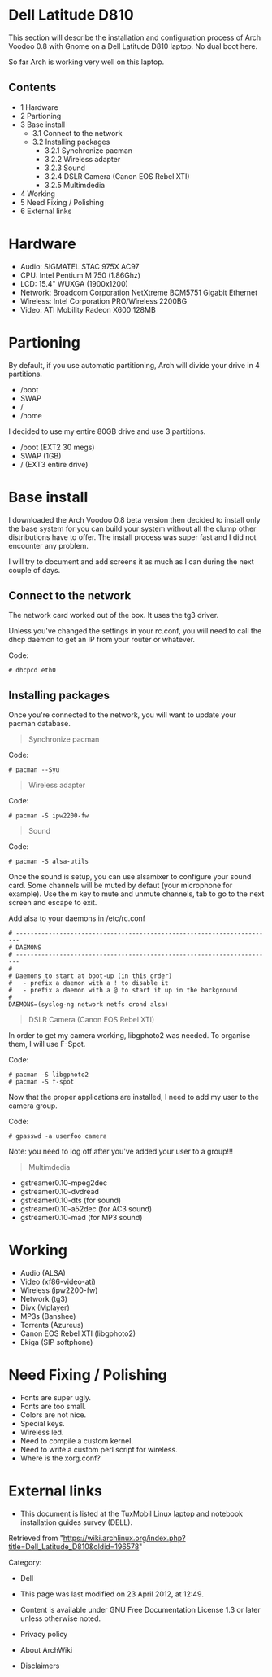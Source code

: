 Dell Latitude D810
==================

This section will describe the installation and configuration process of
Arch Voodoo 0.8 with Gnome on a Dell Latitude D810 laptop. No dual boot
here.

So far Arch is working very well on this laptop.

Contents
--------

-   1 Hardware
-   2 Partioning
-   3 Base install
    -   3.1 Connect to the network
    -   3.2 Installing packages
        -   3.2.1 Synchronize pacman
        -   3.2.2 Wireless adapter
        -   3.2.3 Sound
        -   3.2.4 DSLR Camera (Canon EOS Rebel XTI)
        -   3.2.5 Multimdedia
-   4 Working
-   5 Need Fixing / Polishing
-   6 External links

Hardware
========

-   Audio: SIGMATEL STAC 975X AC97
-   CPU: Intel Pentium M 750 (1.86Ghz)
-   LCD: 15.4" WUXGA (1900x1200)
-   Network: Broadcom Corporation NetXtreme BCM5751 Gigabit Ethernet
-   Wireless: Intel Corporation PRO/Wireless 2200BG
-   Video: ATI Mobility Radeon X600 128MB

Partioning
==========

By default, if you use automatic partitioning, Arch will divide your
drive in 4 partitions.

-   /boot
-   SWAP
-   /
-   /home

I decided to use my entire 80GB drive and use 3 partitions.

-   /boot (EXT2 30 megs)
-   SWAP (1GB)
-   / (EXT3 entire drive)

Base install
============

I downloaded the Arch Voodoo 0.8 beta version then decided to install
only the base system for you can build your system without all the clump
other distributions have to offer. The install process was super fast
and I did not encounter any problem.

I will try to document and add screens it as much as I can during the
next couple of days.

Connect to the network
----------------------

The network card worked out of the box. It uses the tg3 driver.

Unless you've changed the settings in your rc.conf, you will need to
call the dhcp daemon to get an IP from your router or whatever.

Code:

    # dhcpcd eth0

Installing packages
-------------------

Once you're connected to the network, you will want to update your
pacman database.

> Synchronize pacman

Code:

    # pacman --Syu

> Wireless adapter

Code:

    # pacman -S ipw2200-fw

> Sound

Code:

    # pacman -S alsa-utils

Once the sound is setup, you can use alsamixer to configure your sound
card. Some channels will be muted by defaut (your microphone for
example). Use the m key to mute and unmute channels, tab to go to the
next screen and escape to exit.

Add alsa to your daemons in /etc/rc.conf

    # -----------------------------------------------------------------------
    # DAEMONS
    # -----------------------------------------------------------------------
    #
    # Daemons to start at boot-up (in this order)
    #   - prefix a daemon with a ! to disable it
    #   - prefix a daemon with a @ to start it up in the background
    #
    DAEMONS=(syslog-ng network netfs crond alsa)

> DSLR Camera (Canon EOS Rebel XTI)

In order to get my camera working, libgphoto2 was needed. To organise
them, I will use F-Spot.

Code:

    # pacman -S libgphoto2
    # pacman -S f-spot

Now that the proper applications are installed, I need to add my user to
the camera group.

Code:

    # gpasswd -a userfoo camera

Note: you need to log off after you've added your user to a group!!!

> Multimdedia

-   gstreamer0.10-mpeg2dec
-   gstreamer0.10-dvdread
-   gstreamer0.10-dts (for sound)
-   gstreamer0.10-a52dec (for AC3 sound)
-   gstreamer0.10-mad (for MP3 sound)

Working
=======

-   Audio (ALSA)
-   Video (xf86-video-ati)
-   Wireless (ipw2200-fw)
-   Network (tg3)
-   Divx (Mplayer)
-   MP3s (Banshee)
-   Torrents (Azureus)
-   Canon EOS Rebel XTI (libgphoto2)
-   Ekiga (SIP softphone)

Need Fixing / Polishing
=======================

-   Fonts are super ugly.
-   Fonts are too small.
-   Colors are not nice.
-   Special keys.
-   Wireless led.
-   Need to compile a custom kernel.
-   Need to write a custom perl script for wireless.
-   Where is the xorg.conf?

External links
==============

-   This document is listed at the TuxMobil Linux laptop and notebook
    installation guides survey (DELL).

Retrieved from
"https://wiki.archlinux.org/index.php?title=Dell_Latitude_D810&oldid=196578"

Category:

-   Dell

-   This page was last modified on 23 April 2012, at 12:49.
-   Content is available under GNU Free Documentation License 1.3 or
    later unless otherwise noted.
-   Privacy policy
-   About ArchWiki
-   Disclaimers
